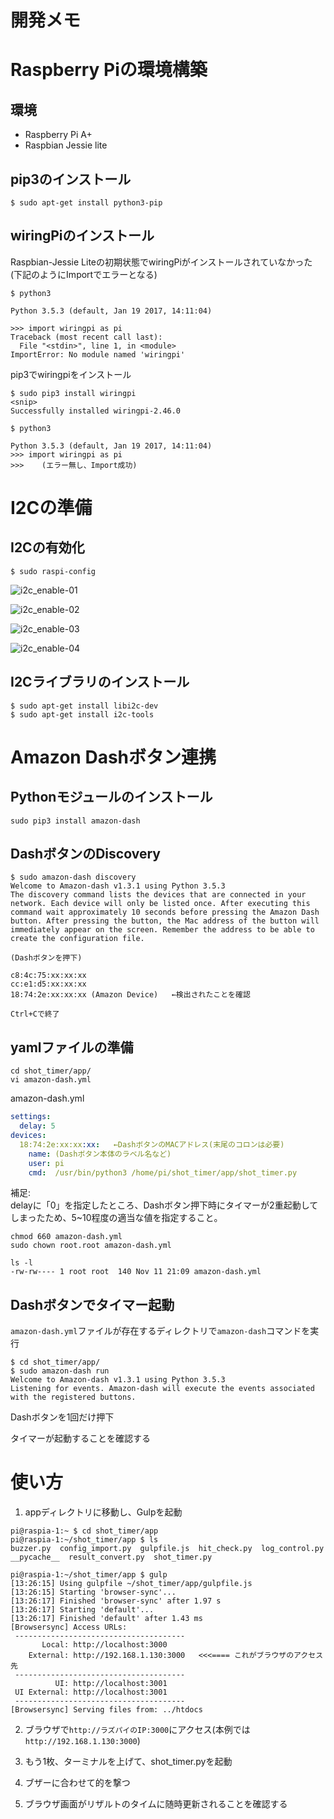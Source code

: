 # 開発メモ

# Raspberry Piの環境構築

## 環境

- Raspberry Pi A+
- Raspbian Jessie lite


## pip3のインストール

```
$ sudo apt-get install python3-pip

```


## wiringPiのインストール

Raspbian-Jessie Liteの初期状態でwiringPiがインストールされていなかった  
(下記のようにImportでエラーとなる)

```
$ python3

Python 3.5.3 (default, Jan 19 2017, 14:11:04)

>>> import wiringpi as pi
Traceback (most recent call last):
  File "<stdin>", line 1, in <module>
ImportError: No module named 'wiringpi'
```

pip3でwiringpiをインストール

```
$ sudo pip3 install wiringpi
<snip>
Successfully installed wiringpi-2.46.0

$ python3

Python 3.5.3 (default, Jan 19 2017, 14:11:04)
>>> import wiringpi as pi
>>>    (エラー無し、Import成功)

```


# I2Cの準備

## I2Cの有効化

```
$ sudo raspi-config
```

![i2c_enable-01](http://archive.kowloonet.org/github/raspi-a-I2C-enable_01.png)


![i2c_enable-02](http://archive.kowloonet.org/github/raspi-a-I2C-enable_02.png)


![i2c_enable-03](http://archive.kowloonet.org/github/raspi-a-I2C-enable_03.png)


![i2c_enable-04](http://archive.kowloonet.org/github/raspi-a-I2C-enable_04.png)


## I2Cライブラリのインストール

```
$ sudo apt-get install libi2c-dev
$ sudo apt-get install i2c-tools
```

# Amazon Dashボタン連携

## Pythonモジュールのインストール

```commandline
sudo pip3 install amazon-dash

```

## DashボタンのDiscovery

```commandline
$ sudo amazon-dash discovery
Welcome to Amazon-dash v1.3.1 using Python 3.5.3
The discovery command lists the devices that are connected in your network. Each device will only be listed once. After executing this command wait approximately 10 seconds before pressing the Amazon Dash button. After pressing the button, the Mac address of the button will immediately appear on the screen. Remember the address to be able to create the configuration file.

(Dashボタンを押下)

c8:4c:75:xx:xx:xx
cc:e1:d5:xx:xx:xx
18:74:2e:xx:xx:xx (Amazon Device)   ←検出されたことを確認

Ctrl+Cで終了
```

## yamlファイルの準備

```commandline
cd shot_timer/app/
vi amazon-dash.yml
```

amazon-dash.yml
```yaml
settings:
  delay: 5
devices:
  18:74:2e:xx:xx:xx:   ←DashボタンのMACアドレス(末尾のコロンは必要)
    name: (Dashボタン本体のラベル名など)
    user: pi
    cmd:  /usr/bin/python3 /home/pi/shot_timer/app/shot_timer.py
```

補足:  
delayに「0」を指定したところ、Dashボタン押下時にタイマーが2重起動してしまったため、5~10程度の適当な値を指定すること。  


```commandline
chmod 660 amazon-dash.yml
sudo chown root.root amazon-dash.yml

ls -l
-rw-rw---- 1 root root  140 Nov 11 21:09 amazon-dash.yml

```

## Dashボタンでタイマー起動

`amazon-dash.yml`ファイルが存在するディレクトリで`amazon-dash`コマンドを実行

```commandline
$ cd shot_timer/app/
$ sudo amazon-dash run
Welcome to Amazon-dash v1.3.1 using Python 3.5.3
Listening for events. Amazon-dash will execute the events associated with the registered buttons.
```

Dashボタンを1回だけ押下

タイマーが起動することを確認する


# 使い方

1. appディレクトリに移動し、Gulpを起動

```commandline
pi@raspia-1:~ $ cd shot_timer/app
pi@raspia-1:~/shot_timer/app $ ls
buzzer.py  config_import.py  gulpfile.js  hit_check.py  log_control.py  __pycache__  result_convert.py  shot_timer.py

pi@raspia-1:~/shot_timer/app $ gulp
[13:26:15] Using gulpfile ~/shot_timer/app/gulpfile.js
[13:26:15] Starting 'browser-sync'...
[13:26:17] Finished 'browser-sync' after 1.97 s
[13:26:17] Starting 'default'...
[13:26:17] Finished 'default' after 1.43 ms
[Browsersync] Access URLs:
 --------------------------------------
       Local: http://localhost:3000
    External: http://192.168.1.130:3000   <<<==== これがブラウザのアクセス先
 --------------------------------------
          UI: http://localhost:3001
 UI External: http://localhost:3001
 --------------------------------------
[Browsersync] Serving files from: ../htdocs
```

2. ブラウザで`http://ラズパイのIP:3000`にアクセス(本例では`http://192.168.1.130:3000`)

3. もう1枚、ターミナルを上げて、shot_timer.pyを起動

4. ブザーに合わせて的を撃つ

5. ブラウザ画面がリザルトのタイムに随時更新されることを確認する